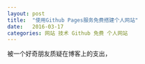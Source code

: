 ```yaml
---
layout: post
title:  "使用Github Pages服务免费搭建个人网站"
date:   2016-03-17
categories: 网站 技术 Github 免费 个人网站
---
```


被一个好奇朋友质疑在博客上的支出，
